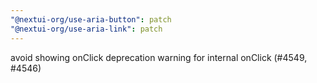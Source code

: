 ```yaml
---
"@nextui-org/use-aria-button": patch
"@nextui-org/use-aria-link": patch
---
```


avoid showing onClick deprecation warning for internal onClick (#4549, #4546)
